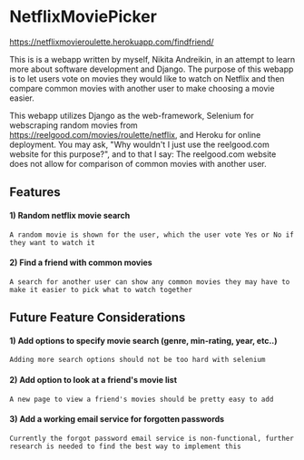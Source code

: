 # NetflixMoviePicker
https://netflixmovieroulette.herokuapp.com/findfriend/

This is is a webapp written by myself, Nikita Andreikin, in an attempt to learn more about software development and Django.
The purpose of this webapp is to let users vote on movies they would like to watch on Netflix and then compare common movies with another user to make choosing a movie easier.

This webapp utilizes Django as the web-framework, Selenium for webscraping random movies from https://reelgood.com/movies/roulette/netflix, and Heroku for online deployment.
You may ask, "Why wouldn't I just use the reelgood.com website for this purpose?", and to that I say: The reelgood.com website does not allow for comparison of common movies with another user.

## Features 
#### 1) Random netflix movie search
	A random movie is shown for the user, which the user vote Yes or No if they want to watch it 
#### 2) Find a friend with common movies
	A search for another user can show any common movies they may have to make it easier to pick what to watch together 
## Future Feature Considerations
#### 1) Add options to specify movie search (genre, min-rating, year, etc..)
	Adding more search options should not be too hard with selenium
#### 2) Add option to look at a friend's movie list
	A new page to view a friend's movies should be pretty easy to add 
#### 3) Add a working email service for forgotten passwords
 	Currently the forgot password email service is non-functional, further research is needed to find the best way to implement this
